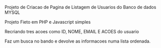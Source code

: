 Projeto de Criacao de Pagina de Listagem de Usuarios do Banco de dados MYSQL

Projeto Fieto em PHP e Javascript simples

Recriando tres acoes como ID, NOME, EMAIL E ACOES do usuario 

Faz um busca no bando e devolve as informacoes numa lista ordenada.

